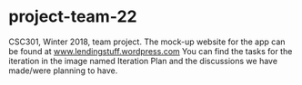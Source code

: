 # project-team-22
CSC301, Winter 2018, team project.
The mock-up website for the app can be found at www.lendingstuff.wordpress.com
You can find the tasks for the iteration in the image named Iteration Plan and the discussions we have made/were planning to have.
